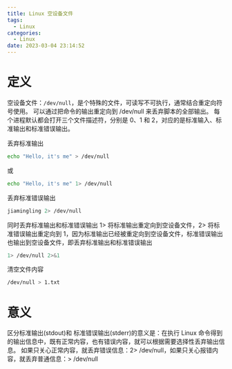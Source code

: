 ```yaml
---
title: Linux 空设备文件
tags:
  - Linux
categories:
  - Linux
date: 2023-03-04 23:14:52
---
```


# 定义

空设备文件：`/dev/null`，是个特殊的文件，可读写不可执行，通常结合重定向符号使用。
可以通过把命令的输出重定向到 /dev/null 来丢弃脚本的全部输出。
每个进程默认都会打开三个文件描述符，分别是 0、1 和 2，对应的是标准输入、标准输出和标准错误输出。

丢弃标准输出

```bash
echo "Hello, it's me" > /dev/null
```

或

```bash
echo "Hello, it's me" 1> /dev/null
```

丢弃标准错误输出

```bash
jiamingling 2> /dev/null
```

同时丢弃标准输出和标准错误输出
1> 将标准输出重定向到空设备文件，2> 将标准错误输出重定向到 1，因为标准输出已经被重定向到空设备文件，标准错误输出也输出到空设备文件，即丢弃标准输出和标准错误输出

```bash
1> /dev/null 2>&1
```

清空文件内容

```bash
/dev/null > 1.txt
```

# 意义

区分标准输出(stdout)和 标准错误输出(stderr)的意义是：在执行 Linux 命令得到的输出信息中，既有正常内容，也有错误内容，就可以根据需要选择性丢弃输出信息。
如果只关心正常内容，就丢弃错误信息：2> /dev/null，如果只关心报错内容，就丢弃普通信息：> /dev/null
